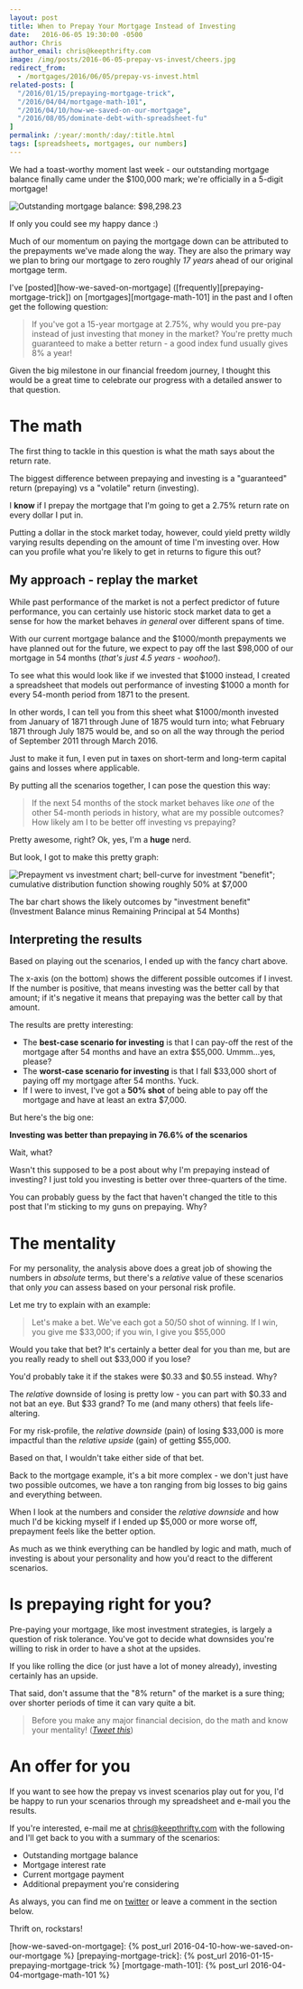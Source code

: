 ```yaml
---
layout: post
title: When to Prepay Your Mortgage Instead of Investing
date:   2016-06-05 19:30:00 -0500
author: Chris
author_email: chris@keepthrifty.com
image: /img/posts/2016-06-05-prepay-vs-invest/cheers.jpg
redirect_from:
  - /mortgages/2016/06/05/prepay-vs-invest.html
related-posts: [
  "/2016/01/15/prepaying-mortgage-trick",
  "/2016/04/04/mortgage-math-101",
  "/2016/04/10/how-we-saved-on-our-mortgage",
  "/2016/08/05/dominate-debt-with-spreadsheet-fu"
]
permalink: /:year/:month/:day/:title.html
tags: [spreadsheets, mortgages, our numbers]
---
```


We had a toast-worthy moment last week - our outstanding mortgage balance finally came under the $100,000 mark; we're officially in a 5-digit mortgage!

![Outstanding mortgage balance: $98,298.23][mortgage-balance]

<div class="image-caption">If only you could see my happy dance :)</div>

Much of our momentum on paying the mortgage down can be attributed to the prepayments we've made along the way. They are also the primary way we plan to bring our mortgage to zero roughly _17 years_ ahead of our original mortgage term.

I've [posted][how-we-saved-on-mortgage] ([frequently][prepaying-mortgage-trick]) on [mortgages][mortgage-math-101] in the past and I often get the following question:

> If you've got a 15-year mortgage at 2.75%, why would you pre-pay instead of just investing that money in the market? You're pretty much guaranteed to make a better return - a good index fund usually gives 8% a year!

Given the big milestone in our financial freedom journey, I thought this would be a great time to celebrate our progress with a detailed answer to that question.

# The math #

The first thing to tackle in this question is what the math says about the return rate.

The biggest difference between prepaying and investing is a "guaranteed" return (prepaying) vs a "volatile" return (investing).

I __know__ if I prepay the mortgage that I'm going to get a 2.75% return rate on every dollar I put in.

Putting a dollar in the stock market today, however, could yield pretty wildly varying results depending on the amount of time I'm investing over. How can you profile what you're likely to get in returns to figure this out?

## My approach - replay the market ##

While past performance of the market is not a perfect predictor of future performance, you can certainly use historic stock market data to get a sense for how the market behaves _in general_ over different spans of time.

With our current mortgage balance and the $1000/month prepayments we have planned out for the future, we expect to pay off the last $98,000 of our mortgage in 54 months (_that's just 4.5 years - woohoo!_).

To see what this would look like if we invested that $1000 instead, I created a spreadsheet that models out performance of investing $1000 a month for every 54-month period from 1871 to the present.

In other words, I can tell you from this sheet what $1000/month invested from January of 1871 through June of 1875 would turn into; what February 1871 through July 1875 would be, and so on all the way through the period of September 2011 through March 2016.

Just to make it fun, I even put in taxes on short-term and long-term capital gains and losses where applicable.

By putting all the scenarios together, I can pose the question this way:

> If the next 54 months of the stock market behaves like _one_ of the other 54-month periods in history, what are my possible outcomes? How likely am I to be better off investing vs prepaying?

Pretty awesome, right? Ok, yes, I'm a __huge__ nerd.

But look, I got to make this pretty graph:

![Prepayment vs investment chart; bell-curve for investment "benefit"; cumulative distribution function showing roughly 50% at $7,000][prepay-vs-invest-chart]

<div class="image-caption">The bar chart shows the likely outcomes by "investment benefit" (Investment Balance minus Remaining Principal at 54 Months)</div>

## Interpreting the results ##

Based on playing out the scenarios, I ended up with the fancy chart above.

The x-axis (on the bottom) shows the different possible outcomes if I invest. If the number is positive, that means investing was the better call by that amount; if it's negative it means that prepaying was the better call by that amount.

The results are pretty interesting:

- The __best-case scenario for investing__ is that I can pay-off the rest of the mortgage after 54 months and have an extra $55,000. Ummm...yes, please?
- The __worst-case scenario for investing__ is that I fall $33,000 short of paying off my mortgage after 54 months. Yuck.
- If I were to invest, I've got a __50% shot__ of being able to pay off the mortgage and have at least an extra $7,000.

But here's the big one:

__Investing was better than prepaying in 76.6% of the scenarios__

Wait, what?

Wasn't this supposed to be a post about why I'm prepaying instead of investing? I just told you investing is better over three-quarters of the time.

You can probably guess by the fact that haven't changed the title to this post that I'm sticking to my guns on prepaying. Why?

# The mentality #

For my personality, the analysis above does a great job of showing the numbers in _absolute_ terms, but there's a _relative_ value of these scenarios that only _you_ can assess based on your personal risk profile.

Let me try to explain with an example:

> Let's make a bet. We've each got a 50/50 shot of winning. If I win, you give me $33,000; if you win, I give you $55,000

Would you take that bet? It's certainly a better deal for you than me, but are you really ready to shell out $33,000 if you lose?

You'd probably take it if the stakes were $0.33 and $0.55 instead. Why?

The _relative_ downside of losing is pretty low - you can part with $0.33 and not bat an eye. But $33 grand? To me (and many others) that feels life-altering.

For my risk-profile, the _relative downside_ (pain) of losing $33,000 is more impactful than the _relative upside_ (gain) of getting $55,000.

Based on that, I wouldn't take either side of that bet.

Back to the mortgage example, it's a bit more complex - we don't just have two possible outcomes, we have a ton ranging from big losses to big gains and everything between.

When I look at the numbers and consider the _relative downside_ and how much I'd be kicking myself if I ended up $5,000 or more worse off, prepayment feels like the better option.

As much as we think everything can be handled by logic and math, much of investing is about your personality and how you'd react to the different scenarios.

# Is prepaying right for you? #

Pre-paying your mortgage, like most investment strategies, is largely a question of risk tolerance. You've got to decide what downsides you're willing to risk in order to have a shot at the upsides.

If you like rolling the dice (or just have a lot of money already), investing certainly has an upside.

That said, don't assume that the "8% return" of the market is a sure thing; over shorter periods of time it can vary quite a bit.

> Before you make any major financial decision, do the math and know your mentality! ([_Tweet this_][tweet-quote])

# An offer for you

If you want to see how the prepay vs invest scenarios play out for you, I'd be happy to run your scenarios through my spreadsheet and e-mail you the results.

If you're interested, e-mail me at chris@keepthrifty.com with the following and I'll get back to you with a summary of the scenarios:

- Outstanding mortgage balance
- Mortgage interest rate
- Current mortgage payment
- Additional prepayment you're considering

As always, you can find me on [twitter][twitter-link] or leave a comment in the section below.

Thrift on, rockstars!

[how-we-saved-on-mortgage]: {% post_url 2016-04-10-how-we-saved-on-our-mortgage %}
[prepaying-mortgage-trick]: {% post_url 2016-01-15-prepaying-mortgage-trick %}
[mortgage-math-101]:        {% post_url 2016-04-04-mortgage-math-101 %}

[twitter-link]: http://www.twitter.com/keepthrifty
[tweet-quote]: https://twitter.com/intent/tweet?text=%22Before%20you%20make%20any%20major%20financial%20decision%2C%20do%20the%20math%20and%20know%20your%20mentality%22%20https%3A%2F%2Fwww.keepthrifty.com%2Fmortgages%2F2016%2F06%2F05%2Fprepay-vs-invest.html%20via%20%40keepthrifty&source=clicktotweet&related=clicktotweet

[mortgage-balance]: /img/posts/2016-06-05-prepay-vs-invest/june-2016-mortgage.png
[prepay-vs-invest-chart]: /img/posts/2016-06-05-prepay-vs-invest/prepay-vs-invest-chart.png
